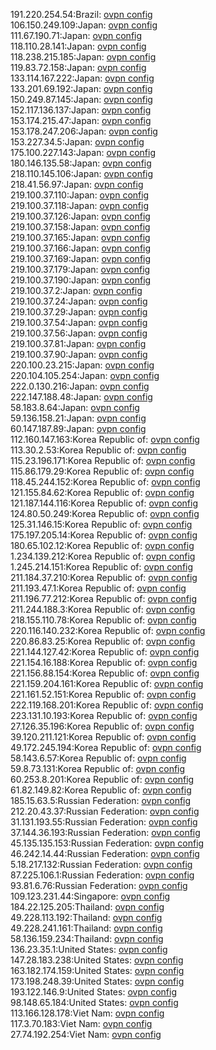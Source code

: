 191.220.254.54:Brazil: [ovpn config](vpn/191_220_254_54.ovpn)  
106.150.249.109:Japan: [ovpn config](vpn/106_150_249_109.ovpn)  
111.67.190.71:Japan: [ovpn config](vpn/111_67_190_71.ovpn)  
118.110.28.141:Japan: [ovpn config](vpn/118_110_28_141.ovpn)  
118.238.215.185:Japan: [ovpn config](vpn/118_238_215_185.ovpn)  
119.83.72.158:Japan: [ovpn config](vpn/119_83_72_158.ovpn)  
133.114.167.222:Japan: [ovpn config](vpn/133_114_167_222.ovpn)  
133.201.69.192:Japan: [ovpn config](vpn/133_201_69_192.ovpn)  
150.249.87.145:Japan: [ovpn config](vpn/150_249_87_145.ovpn)  
152.117.136.137:Japan: [ovpn config](vpn/152_117_136_137.ovpn)  
153.174.215.47:Japan: [ovpn config](vpn/153_174_215_47.ovpn)  
153.178.247.206:Japan: [ovpn config](vpn/153_178_247_206.ovpn)  
153.227.34.5:Japan: [ovpn config](vpn/153_227_34_5.ovpn)  
175.100.227.143:Japan: [ovpn config](vpn/175_100_227_143.ovpn)  
180.146.135.58:Japan: [ovpn config](vpn/180_146_135_58.ovpn)  
218.110.145.106:Japan: [ovpn config](vpn/218_110_145_106.ovpn)  
218.41.56.97:Japan: [ovpn config](vpn/218_41_56_97.ovpn)  
219.100.37.110:Japan: [ovpn config](vpn/219_100_37_110.ovpn)  
219.100.37.118:Japan: [ovpn config](vpn/219_100_37_118.ovpn)  
219.100.37.126:Japan: [ovpn config](vpn/219_100_37_126.ovpn)  
219.100.37.158:Japan: [ovpn config](vpn/219_100_37_158.ovpn)  
219.100.37.165:Japan: [ovpn config](vpn/219_100_37_165.ovpn)  
219.100.37.166:Japan: [ovpn config](vpn/219_100_37_166.ovpn)  
219.100.37.169:Japan: [ovpn config](vpn/219_100_37_169.ovpn)  
219.100.37.179:Japan: [ovpn config](vpn/219_100_37_179.ovpn)  
219.100.37.190:Japan: [ovpn config](vpn/219_100_37_190.ovpn)  
219.100.37.2:Japan: [ovpn config](vpn/219_100_37_2.ovpn)  
219.100.37.24:Japan: [ovpn config](vpn/219_100_37_24.ovpn)  
219.100.37.29:Japan: [ovpn config](vpn/219_100_37_29.ovpn)  
219.100.37.54:Japan: [ovpn config](vpn/219_100_37_54.ovpn)  
219.100.37.56:Japan: [ovpn config](vpn/219_100_37_56.ovpn)  
219.100.37.81:Japan: [ovpn config](vpn/219_100_37_81.ovpn)  
219.100.37.90:Japan: [ovpn config](vpn/219_100_37_90.ovpn)  
220.100.23.215:Japan: [ovpn config](vpn/220_100_23_215.ovpn)  
220.104.105.254:Japan: [ovpn config](vpn/220_104_105_254.ovpn)  
222.0.130.216:Japan: [ovpn config](vpn/222_0_130_216.ovpn)  
222.147.188.48:Japan: [ovpn config](vpn/222_147_188_48.ovpn)  
58.183.8.64:Japan: [ovpn config](vpn/58_183_8_64.ovpn)  
59.136.158.21:Japan: [ovpn config](vpn/59_136_158_21.ovpn)  
60.147.187.89:Japan: [ovpn config](vpn/60_147_187_89.ovpn)  
112.160.147.163:Korea Republic of: [ovpn config](vpn/112_160_147_163.ovpn)  
113.30.2.53:Korea Republic of: [ovpn config](vpn/113_30_2_53.ovpn)  
115.23.196.171:Korea Republic of: [ovpn config](vpn/115_23_196_171.ovpn)  
115.86.179.29:Korea Republic of: [ovpn config](vpn/115_86_179_29.ovpn)  
118.45.244.152:Korea Republic of: [ovpn config](vpn/118_45_244_152.ovpn)  
121.155.84.62:Korea Republic of: [ovpn config](vpn/121_155_84_62.ovpn)  
121.187.144.116:Korea Republic of: [ovpn config](vpn/121_187_144_116.ovpn)  
124.80.50.249:Korea Republic of: [ovpn config](vpn/124_80_50_249.ovpn)  
125.31.146.15:Korea Republic of: [ovpn config](vpn/125_31_146_15.ovpn)  
175.197.205.14:Korea Republic of: [ovpn config](vpn/175_197_205_14.ovpn)  
180.65.102.12:Korea Republic of: [ovpn config](vpn/180_65_102_12.ovpn)  
1.234.139.212:Korea Republic of: [ovpn config](vpn/1_234_139_212.ovpn)  
1.245.214.151:Korea Republic of: [ovpn config](vpn/1_245_214_151.ovpn)  
211.184.37.210:Korea Republic of: [ovpn config](vpn/211_184_37_210.ovpn)  
211.193.47.1:Korea Republic of: [ovpn config](vpn/211_193_47_1.ovpn)  
211.196.77.212:Korea Republic of: [ovpn config](vpn/211_196_77_212.ovpn)  
211.244.188.3:Korea Republic of: [ovpn config](vpn/211_244_188_3.ovpn)  
218.155.110.78:Korea Republic of: [ovpn config](vpn/218_155_110_78.ovpn)  
220.116.140.232:Korea Republic of: [ovpn config](vpn/220_116_140_232.ovpn)  
220.86.83.25:Korea Republic of: [ovpn config](vpn/220_86_83_25.ovpn)  
221.144.127.42:Korea Republic of: [ovpn config](vpn/221_144_127_42.ovpn)  
221.154.16.188:Korea Republic of: [ovpn config](vpn/221_154_16_188.ovpn)  
221.156.88.154:Korea Republic of: [ovpn config](vpn/221_156_88_154.ovpn)  
221.159.204.161:Korea Republic of: [ovpn config](vpn/221_159_204_161.ovpn)  
221.161.52.151:Korea Republic of: [ovpn config](vpn/221_161_52_151.ovpn)  
222.119.168.201:Korea Republic of: [ovpn config](vpn/222_119_168_201.ovpn)  
223.131.10.193:Korea Republic of: [ovpn config](vpn/223_131_10_193.ovpn)  
27.126.35.196:Korea Republic of: [ovpn config](vpn/27_126_35_196.ovpn)  
39.120.211.121:Korea Republic of: [ovpn config](vpn/39_120_211_121.ovpn)  
49.172.245.194:Korea Republic of: [ovpn config](vpn/49_172_245_194.ovpn)  
58.143.6.57:Korea Republic of: [ovpn config](vpn/58_143_6_57.ovpn)  
59.8.73.131:Korea Republic of: [ovpn config](vpn/59_8_73_131.ovpn)  
60.253.8.201:Korea Republic of: [ovpn config](vpn/60_253_8_201.ovpn)  
61.82.149.82:Korea Republic of: [ovpn config](vpn/61_82_149_82.ovpn)  
185.15.63.5:Russian Federation: [ovpn config](vpn/185_15_63_5.ovpn)  
212.20.43.37:Russian Federation: [ovpn config](vpn/212_20_43_37.ovpn)  
31.131.193.55:Russian Federation: [ovpn config](vpn/31_131_193_55.ovpn)  
37.144.36.193:Russian Federation: [ovpn config](vpn/37_144_36_193.ovpn)  
45.135.135.153:Russian Federation: [ovpn config](vpn/45_135_135_153.ovpn)  
46.242.14.44:Russian Federation: [ovpn config](vpn/46_242_14_44.ovpn)  
5.18.217.132:Russian Federation: [ovpn config](vpn/5_18_217_132.ovpn)  
87.225.106.1:Russian Federation: [ovpn config](vpn/87_225_106_1.ovpn)  
93.81.6.76:Russian Federation: [ovpn config](vpn/93_81_6_76.ovpn)  
109.123.231.44:Singapore: [ovpn config](vpn/109_123_231_44.ovpn)  
184.22.125.205:Thailand: [ovpn config](vpn/184_22_125_205.ovpn)  
49.228.113.192:Thailand: [ovpn config](vpn/49_228_113_192.ovpn)  
49.228.241.161:Thailand: [ovpn config](vpn/49_228_241_161.ovpn)  
58.136.159.234:Thailand: [ovpn config](vpn/58_136_159_234.ovpn)  
136.23.35.1:United States: [ovpn config](vpn/136_23_35_1.ovpn)  
147.28.183.238:United States: [ovpn config](vpn/147_28_183_238.ovpn)  
163.182.174.159:United States: [ovpn config](vpn/163_182_174_159.ovpn)  
173.198.248.39:United States: [ovpn config](vpn/173_198_248_39.ovpn)  
193.122.146.9:United States: [ovpn config](vpn/193_122_146_9.ovpn)  
98.148.65.184:United States: [ovpn config](vpn/98_148_65_184.ovpn)  
113.166.128.178:Viet Nam: [ovpn config](vpn/113_166_128_178.ovpn)  
117.3.70.183:Viet Nam: [ovpn config](vpn/117_3_70_183.ovpn)  
27.74.192.254:Viet Nam: [ovpn config](vpn/27_74_192_254.ovpn)  
